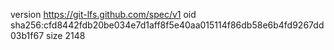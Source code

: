 version https://git-lfs.github.com/spec/v1
oid sha256:cfd8442fdb20be034e7d1aff8f5e40aa015114f86db58e6b4fd9267dd03b1f67
size 2148
